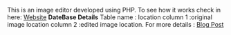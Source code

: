 This is an image editor developed using PHP.
To see how it works check in here: 
<a href="http://imgresize.net16.net/">Website</a>
**DateBase Details**
Table name : location
column 1 :original image location
column 2 :edited image location.
For more details :
<a href="https://iknowsrj.wordpress.com/2017/04/20/image-editor-in-php/">Blog Post</a>
